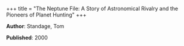 +++
title = "The Neptune File: A Story of Astronomical Rivalry and the Pioneers of Planet Hunting"
+++



**Author**: Standage, Tom

**Published**: 2000
